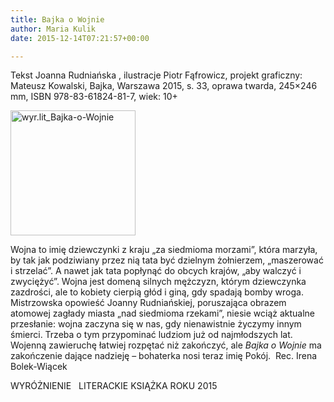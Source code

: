 ```yaml
---
title: Bajka o Wojnie
author: Maria Kulik
date: 2015-12-14T07:21:57+00:00

---
```

Tekst Joanna Rudniańska , ilustracje Piotr Fąfrowicz, projekt graficzny: Mateusz Kowalski, Bajka, Warszawa 2015, s. 33, oprawa twarda, 245&#215;246 mm, ISBN 978-83-61824-81-7, wiek: 10+

<img class="alignnone size-medium wp-image-3023" src="http://www.ibby.pl/wp-content/uploads/2015/12/wyr.lit_Bajka-o-Wojnie-200x200.jpg" alt="wyr.lit_Bajka-o-Wojnie" width="200" height="200" srcset="http://www.ibby.pl/wp-content/uploads/2015/12/wyr.lit_Bajka-o-Wojnie-200x200.jpg 200w, http://www.ibby.pl/wp-content/uploads/2015/12/wyr.lit_Bajka-o-Wojnie-100x100.jpg 100w, http://www.ibby.pl/wp-content/uploads/2015/12/wyr.lit_Bajka-o-Wojnie-768x768.jpg 768w, http://www.ibby.pl/wp-content/uploads/2015/12/wyr.lit_Bajka-o-Wojnie-600x600.jpg 600w, http://www.ibby.pl/wp-content/uploads/2015/12/wyr.lit_Bajka-o-Wojnie.jpg 1181w" sizes="(max-width: 200px) 100vw, 200px" />

Wojna to imię dziewczynki z kraju „za siedmioma morzami”, która marzyła, by tak jak podziwiany przez nią tata być dzielnym żołnierzem, „maszerować i strzelać”. A nawet jak tata popłynąć do obcych krajów, „aby walczyć i zwyciężyć”. Wojna jest domeną silnych mężczyzn, którym dziewczynka zazdrości, ale to kobiety cierpią głód i giną, gdy spadają bomby wroga.  Mistrzowska opowieść Joanny Rudniańskiej, poruszająca obrazem atomowej zagłady miasta „nad siedmioma rzekami”, niesie wciąż aktualne przesłanie: wojna zaczyna się w nas, gdy nienawistnie życzymy innym śmierci. Trzeba o tym przypominać ludziom już od najmłodszych lat. Wojenną zawieruchę łatwiej rozpętać niż zakończyć, ale _Bajka o Wojnie_ ma zakończenie dające nadzieję – bohaterka nosi teraz imię Pokój.  Rec. Irena Bolek-Wiącek

WYRÓŻNIENIE   LITERACKIE KSIĄŻKA ROKU 2015

 
